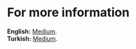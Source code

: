 # For more information
**English:** [Medium](https://medium.com/@emrearik43/online-localization-string-management-in-swift-affa98a203f4). <br>
**Turkish:** [Medium](https://medium.com/@emrearik43/swiftte-online-localization-string-yönetimi-09649d199b80).

